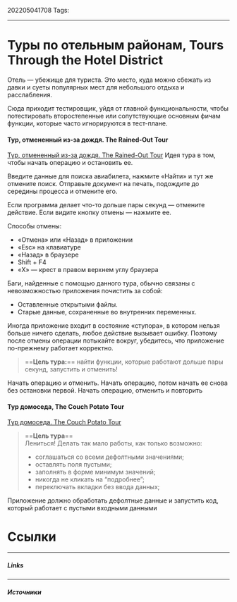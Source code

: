 202205041708
Tags:
___
# Туры по отельным районам, Tours Through the Hotel District
Отель — убежище для туриста. Это место, куда можно сбежать из давки и суеты популярных мест для небольшого отдыха и расслабления.  

Сюда приходит тестировщик, уйдя от главной функциональности, чтобы потестировать второстепенные или сопутствующие основным фичам функции, которые часто игнорируются в тест-плане.

#### Тур, отмененный из-за дождя. The Rained-Out Tour 
[Тур, отмененный из-за дождя. The Rained-Out Tour](http://okiseleva.blogspot.com/2015/04/rained-out-tour.html)
Идея тура в том, чтобы начать операцию и остановить ее.

Введите данные для поиска авиабилета, нажмите «Найти» и тут же отмените поиск. Отправьте документ на печать, подождите до середины процесса и отмените его.

Если программа делает что-то дольше пары секунд — отмените действие.
Если видите кнопку отмены — нажмите ее.  
  
Способы отмены:
-   «Отмена» или «Назад» в приложении
-   «Esc» на клавиатуре
-   «Назад» в браузере
-   Shift + F4
-   «Х» — крест в правом верхнем углу браузера

Баги, найденные с помощью данного тура, обычно связаны с невозможностью приложения почистить за собой:  
* Оставленные открытыми файлы.
* Старые данные, сохраненные во внутренних переменных.

Иногда приложение входит в состояние «ступора», в котором нельзя больше ничего сделать, любое действие вызывает ошибку. Поэтому после отмены операции потыкайте вокруг, убедитесь, что приложение по-прежнему работает корректно.

>==**Цель тура:**==
>найти функции, которые работают дольше пары секунд, запустить и отменить!  
  
Начать операцию и отменить.
Начать операцию, потом начать ее снова без остановки первой.
Начать операцию, отменить и повторить

#### Тур домоседа, The Couch Potato Tour
[Тур домоседа. The Couch Potato Tour](http://okiseleva.blogspot.com/2016/08/couch-potato-tour.html)

>==**Цель тура**==  
> Лениться! Делать так мало работы, как только возможно:
>* соглашаться со всеми дефолтными значениями;
>* оставлять поля пустыми;
>* заполнять в форме минимум значений;
>*  никогда не кликать на “подробнее”;
>*  переключать вкладки без ввода данных;

Приложение должно обработать дефолтные данные и запустить код, который работает с пустыми входными данными


# Ссылки
___
##### Links


---
##### Источники
